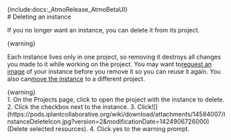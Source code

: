 <div class="wysiwyg-macro"><div class="wysiwyg-macro-tag wysiwyg-macro-starttag">{include:docs:_AtmoRelease_AtmoBetaUI}</div></div>
# Deleting an instance

If you no longer want an instance, you can delete it from its project.

<div class="wysiwyg-macro"><div class="wysiwyg-macro-tag wysiwyg-macro-starttag">{warning}</div><div class="wysiwyg-macro-body">

Each instance lives only in one project, so removing it destroys all changes you made to it while working on the project. You may want to[request an image](https://pods.iplantcollaborative.org/wiki/display/atmman/Requesting+an+Image+of+an+Instance "Requesting an Image of an Instance") of your instance before you remove it so you can reuse it again. You also can[move the instance](https://pods.iplantcollaborative.org/wiki/display/atmman/Moving+an+Instance+to+a+Different+Project+%28Atmo-Beta%29 "Moving an Instance to a Different Project (Atmo-Beta)") to a different project.

</div><div class="wysiwyg-macro-tag wysiwyg-macro-endtag">{warning}</div></div>
1.  On the Projects page, click to open the project with the instance to delete.
2.  Click the checkbox next to the instance.
3.  Click![](https://pods.iplantcollaborative.org/wiki/download/attachments/14584007/InstanceDeleteIcon.jpg?version=2&modificationDate=1424906726000) (Delete selected resources).
4.  Click yes to the warning prompt.